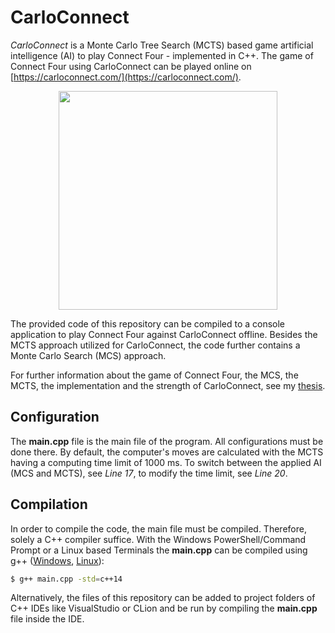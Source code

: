 # CarloConnect
*CarloConnect* is a Monte Carlo Tree Search (MCTS) based game artificial intelligence (AI) to play Connect Four - implemented in C++. The game of Connect Four using CarloConnect can be played online on [https://carloconnect.com/](https://carloconnect.com/).

<p align="center">
  <img src="https://carloconnect.com/icons/overview-600.png" width="350"/>
</p>

The provided code of this repository can be compiled to a console application to play Connect Four against CarloConnect offline. Besides the MCTS approach utilized for CarloConnect, the code further contains a Monte Carlo Search (MCS) approach.

For further information about the game of Connect Four, the MCS, the MCTS, the implementation and the strength of CarloConnect, see my [thesis](https://carloconnect.com/pinheiro-torres_vogt_thesis_20.pdf).


## Configuration
The **main.cpp** file is the main file of the program. All configurations must be done there. By default, the computer's moves are calculated with the MCTS having a computing time limit of 1000 ms. To switch between the applied AI (MCS and MCTS), see *Line 17*, to modify the time limit, see *Line 20*.


## Compilation
In order to compile the code, the main file must be compiled. Therefore, solely a C++ compiler suffice. With the Windows PowerShell/Command Prompt or a Linux based Terminals the **main.cpp** can be compiled using g++ ([Windows](http://www.mingw.org/wiki/getting_started), [Linux](https://linuxconfig.org/how-to-install-g-the-c-compiler-on-ubuntu-18-04-bionic-beaver-linux)):

```sh
$ g++ main.cpp -std=c++14
```

Alternatively, the files of this repository can be added to project folders of C++ IDEs like VisualStudio or CLion and be run by compiling the **main.cpp** file inside the IDE.
